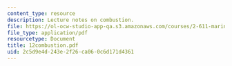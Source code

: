 ```yaml
---
content_type: resource
description: Lecture notes on combustion.
file: https://ol-ocw-studio-app-qa.s3.amazonaws.com/courses/2-611-marine-power-and-propulsion-fall-2006/2c5d9e4d243e2f26ca060c6d171d4361_12combustion.pdf
file_type: application/pdf
resourcetype: Document
title: 12combustion.pdf
uid: 2c5d9e4d-243e-2f26-ca06-0c6d171d4361
---
```

